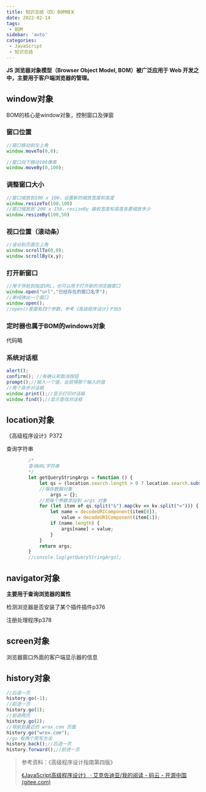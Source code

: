 ```yaml
---
title: 知识总结（四）BOM相关
date: 2022-02-14
tags:
 - BOM
sidebar: 'auto'
categories:
 - JavaScript
 - 知识总结
---
```

**JS 浏览器对象模型（Browser Object Model, BOM）被广泛应用于 Web 开发之中，主要用于客户端浏览器的管理。**

## window对象

BOM的核心是window对象，控制窗口及弹窗

### 窗口位置

```js
//窗口移动到左上角
window.moveTo(0,0);

//窗口向下移动100像素
window.moveBy(0,100);
```



### 调整窗口大小

```js
//窗口缩放到100 x 100，设置新的缩放宽度和高度
window.resizeTo(100,100)
//窗口缩放到 200 x 150，resizeBy 接收宽度和高度各要缩放多少
window.resizeBy(100,50)
```



### 视口位置（滚动条）

```js
//滚动到页面左上角
window.scrollTo(0,0);
window.scrollBy(x,y);
```

### 打开新窗口

```js
//用于导航到指定URL，也可以用于打开新的浏览器窗口
window.open("url","已经存在的窗口名字");
//单纯弹出一个窗口
window.open();
//open()里面有四个参数，参考《高级程序设计》P365
```

### 定时器也属于BOM的windows对象

代码略

###  系统对话框

```js
alert();
confirm(); //有确认和取消按钮
prompt();//输入一个值，会获得那个输入的值
//两个异步对话框
window.print();//显示打印对话框
window.find();//显示查找对话框
```



## location对象

《高级程序设计》P372

查询字符串

```js
        /*
        查询URL字符串
        */
        let getQueryStringArgs = function () {
            let qs = (location.search.length > 0 ? location.search.substring(1) : ""),
            //保存数据对象
                args = {};
            //把每个参数添加到 args 对象
            for (let item of qs.split("&").map(kv => kv.split("="))) {
                let name = decodeURIComponent(item[0]),
                    value = decodeURIComponent(item[1]);
                if (name.length) {
                    args[name] = value;
                }
            }
            return args;
        }
        //console.log(getQueryStringArgs);
```



## navigator对象

**主要用于查询浏览器的属性**

检测浏览器是否安装了某个插件插件p376

注册处理程序p378



## screen对象

浏览器窗口外面的客户端显示器的信息



## history对象

```js
//后退一页
history.go(-1);
//前进一页
history.go(1);
//前进两页
history.go(2);
//导航到最近的 wrox.com 页面
history.go("wrox.com");
//go 有两个简写方法
history.back();//后退一页
history.forward();//前进一页
```




> 参考资料：《高级程序设计指南第四版》
>
> [《JavaScript高级程序设计》 · 艾克佐迪亚/我的阅读 - 码云 - 开源中国 (gitee.com)](https://gitee.com/ekzodia_lty/my-reading/tree/master/《JavaScript高级程序设计》)

